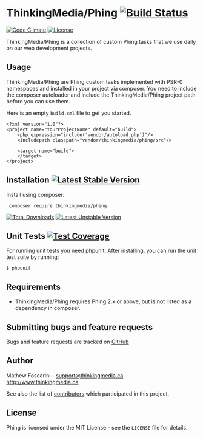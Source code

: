 # ThinkingMedia/Phing [![Build Status](https://travis-ci.org/thinkingmedia/phing.svg)](https://travis-ci.org/thinkingmedia/phing)

[![Code Climate](https://codeclimate.com/github/thinkingmedia/phing/badges/gpa.svg)](https://codeclimate.com/github/thinkingmedia/phing)
[![License](https://poser.pugx.org/thinkingmedia/phing/license.svg)](https://packagist.org/packages/thinkingmedia/phing)

ThinkingMedia/Phing is a collection of custom Phing tasks that we use daily on our web development projects.

## Usage

ThinkingMedia/Phing are Phing custom tasks implemented with PSR-0 namespaces and installed in your project via composer. You need to
include the composer autoloader and include the ThinkingMedia/Phing project path before you can use them.

Here is an empty `build.xml` file to get you started.

    <?xml version="1.0"?>
    <project name="YourProjectName" default="build">
        <php expression="include('vendor/autoload.php')"/>
        <includepath classpath="vendor/thinkingmedia/phing/src"/>
        
        <target name="build">
        </target>
    </project>

## Installation [![Latest Stable Version](https://poser.pugx.org/thinkingmedia/phing/v/stable.svg)](https://packagist.org/packages/thinkingmedia/phing)

Install using composer:

     composer require thinkingmedia/phing

[![Total Downloads](https://poser.pugx.org/thinkingmedia/phing/downloads.svg)](https://packagist.org/packages/thinkingmedia/phing) 
[![Latest Unstable Version](https://poser.pugx.org/thinkingmedia/phing/v/unstable.svg)](https://packagist.org/packages/thinkingmedia/phing) 

## Unit Tests [![Test Coverage](https://codeclimate.com/github/thinkingmedia/phing/badges/coverage.svg)](https://codeclimate.com/github/thinkingmedia/phing)

For running unit tests you need phpunit. After installing, you can run the unit test suite by running:

    $ phpunit
 

## Requirements

- ThinkingMedia/Phing requires Phing 2.x or above, but is not listed as a dependency in composer.

## Submitting bugs and feature requests

Bugs and feature requests are tracked on [GitHub](https://github.com/thinkingmedia/phing/issues)

## Author

Mathew Foscarini - <support@thinkingmedia.ca> - <http://www.thinkingmedia.ca>

See also the list of [contributors](https://github.com/thinkingmedia/phing/contributors) which participated in this project.

## License

Phing is licensed under the MIT License - see the `LICENSE` file for details.
